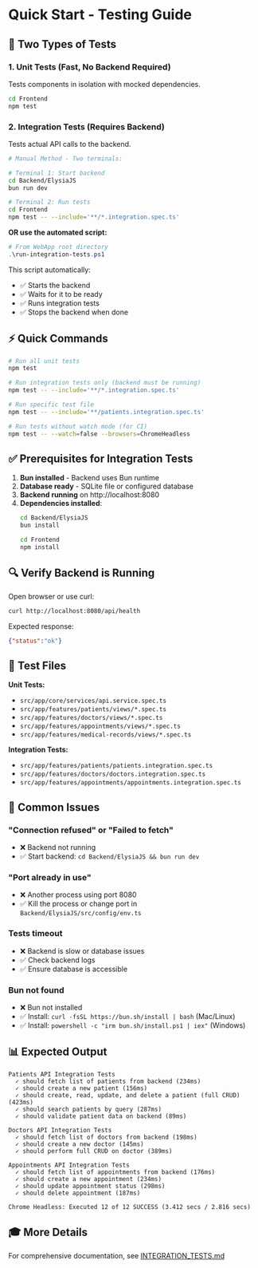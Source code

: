 # Quick Start - Testing Guide

## 🎯 Two Types of Tests

### 1. Unit Tests (Fast, No Backend Required)
Tests components in isolation with mocked dependencies.

```bash
cd Frontend
npm test
```

### 2. Integration Tests (Requires Backend)
Tests actual API calls to the backend.

```bash
# Manual Method - Two terminals:

# Terminal 1: Start backend
cd Backend/ElysiaJS
bun run dev

# Terminal 2: Run tests
cd Frontend
npm test -- --include='**/*.integration.spec.ts'
```

**OR use the automated script:**

```powershell
# From WebApp root directory
.\run-integration-tests.ps1
```

This script automatically:
- ✅ Starts the backend
- ✅ Waits for it to be ready
- ✅ Runs integration tests
- ✅ Stops the backend when done

## ⚡ Quick Commands

```bash
# Run all unit tests
npm test

# Run integration tests only (backend must be running)
npm test -- --include='**/*.integration.spec.ts'

# Run specific test file
npm test -- --include='**/patients.integration.spec.ts'

# Run tests without watch mode (for CI)
npm test -- --watch=false --browsers=ChromeHeadless
```

## ✅ Prerequisites for Integration Tests

1. **Bun installed** - Backend uses Bun runtime
2. **Database ready** - SQLite file or configured database
3. **Backend running** on http://localhost:8080
4. **Dependencies installed**:
   ```bash
   cd Backend/ElysiaJS
   bun install
   
   cd Frontend
   npm install
   ```

## 🔍 Verify Backend is Running

Open browser or use curl:
```bash
curl http://localhost:8080/api/health
```

Expected response:
```json
{"status":"ok"}
```

## 📝 Test Files

**Unit Tests:**
- `src/app/core/services/api.service.spec.ts`
- `src/app/features/patients/views/*.spec.ts`
- `src/app/features/doctors/views/*.spec.ts`
- `src/app/features/appointments/views/*.spec.ts`
- `src/app/features/medical-records/views/*.spec.ts`

**Integration Tests:**
- `src/app/features/patients/patients.integration.spec.ts`
- `src/app/features/doctors/doctors.integration.spec.ts`
- `src/app/features/appointments/appointments.integration.spec.ts`

## 🐛 Common Issues

### "Connection refused" or "Failed to fetch"
- ❌ Backend not running
- ✅ Start backend: `cd Backend/ElysiaJS && bun run dev`

### "Port already in use"
- ❌ Another process using port 8080
- ✅ Kill the process or change port in `Backend/ElysiaJS/src/config/env.ts`

### Tests timeout
- ❌ Backend is slow or database issues
- ✅ Check backend logs
- ✅ Ensure database is accessible

### Bun not found
- ❌ Bun not installed
- ✅ Install: `curl -fsSL https://bun.sh/install | bash` (Mac/Linux)
- ✅ Install: `powershell -c "irm bun.sh/install.ps1 | iex"` (Windows)

## 📊 Expected Output

```
Patients API Integration Tests
  ✓ should fetch list of patients from backend (234ms)
  ✓ should create a new patient (156ms)
  ✓ should create, read, update, and delete a patient (full CRUD) (423ms)
  ✓ should search patients by query (287ms)
  ✓ should validate patient data on backend (89ms)

Doctors API Integration Tests
  ✓ should fetch list of doctors from backend (198ms)
  ✓ should create a new doctor (145ms)
  ✓ should perform full CRUD on doctor (389ms)

Appointments API Integration Tests
  ✓ should fetch list of appointments from backend (176ms)
  ✓ should create a new appointment (234ms)
  ✓ should update appointment status (298ms)
  ✓ should delete appointment (187ms)

Chrome Headless: Executed 12 of 12 SUCCESS (3.412 secs / 2.816 secs)
```

## 🎓 More Details

For comprehensive documentation, see [INTEGRATION_TESTS.md](./INTEGRATION_TESTS.md)
